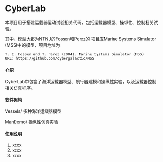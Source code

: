 # CyberLab

本项目用于搭建运载器运动试验相关代码，包括运载器模型、操纵性、控制相关试验。

其中，模型大都为NTNU的Fossen和Perez的 项目库Marine Systems Simulator (MSS)中的模型，项目地址为

```
T. I. Fossen and T. Perez (2004). Marine Systems Simulator (MSS)
URL: https://github.com/cybergalactic/MSS
```

#### 介绍
CyberLab中包含了海洋运载器模型、航行器建模和操纵性实验，以及运载器控制相关仿真程序。

#### 软件架构
Vessels/ 多种海洋运载器模型

ManDemo/ 操纵性仿真实验

#### 使用说明

1.  xxxx
2.  xxxx
3.  xxxx
